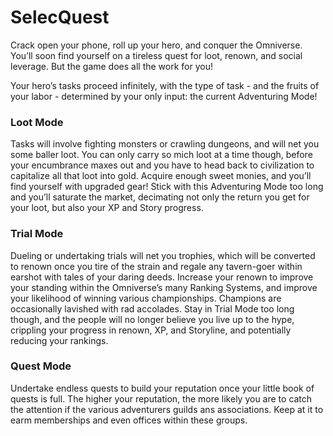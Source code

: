 # SelecQuest
Crack open your phone, roll up your hero, and conquer the Omniverse. You’ll soon find yourself on a tireless quest for loot, renown, and social leverage. But the game does all the work for you!

Your hero’s tasks proceed infinitely, with the type of task - and the fruits of your labor - determined by your only input: the current Adventuring Mode!

### Loot Mode
Tasks will involve fighting monsters or crawling dungeons, and will net you some baller loot. You can only carry so mich loot at a time though, before your encumbrance maxes out and you have to head back to civilization to capitalize all that loot into gold. Acquire enough sweet monies, and you’ll find yourself with upgraded gear! Stick with this Adventuring Mode too long and you’ll saturate the market, decimating not only the return you get for your loot, but also your XP and Story progress.

### Trial Mode
Dueling or undertaking trials will net you trophies, which will be converted to renown once you tire of the strain and regale any tavern-goer within earshot with tales of your daring deeds. Increase your renown to improve your standing within the Omniverse’s many Ranking Systems, and improve your likelihood of winning various championships. Champions are occasionally lavished with rad accolades. Stay in Trial Mode too long though, and the people will no longer believe you live up to the hype, crippling your progress in renown, XP, and Storyline, and potentially reducing your rankings.

### Quest Mode
Undertake endless quests to build your reputation once your little book of quests is full. The higher your reputation, the more likely you are to catch the attention if the various adventurers guilds ans associations. Keep at it to earm memberships and even offices within these groups. 
